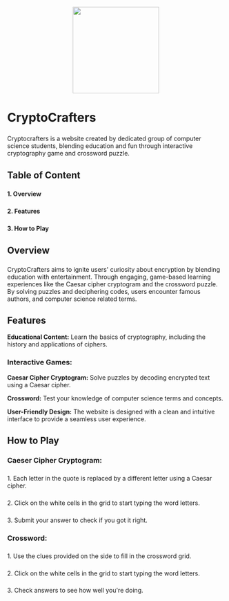 <br clear="both">

<div align="center">
  <img height="200" src="https://github.com/EdrianHernandez/CryptoCrafters/blob/main/icons/web-logo.png?raw=true"  />
</div>

###

<h1 align="left">CryptoCrafters</h1>

###

<p align="left">Cryptocrafters is a website created by dedicated group of computer science students, blending education and fun through interactive cryptography game and crossword puzzle.</p>

###

<h2 align="left">Table of Content</h2>

###

<p align="left"><strong>1. Overview</strong></p>

###

<p align="left"><strong>2. Features</strong></p>

###

<p align="left"><strong>3. How to Play</strong></p>

###

<h2 align="left">Overview</h2>

###

<p align="left">CryptoCrafters aims to ignite users' curiosity about encryption by blending education with entertainment. Through engaging, game-based learning experiences like the Caesar cipher cryptogram and the crossword puzzle. By solving puzzles and deciphering codes, users encounter famous authors, and computer science related terms.</p>

###

<h2 align="left">Features</h2>

<p align="left"><strong>Educational Content:</strong> Learn the basics of cryptography, including the history and applications of ciphers.</p>

<h3 align="left">Interactive Games:</h3>

<p align="left"><strong>Caesar Cipher Cryptogram:</strong> Solve puzzles by decoding encrypted text using a Caesar cipher.</p>

<p align="left"><strong>Crossword:</strong> Test your knowledge of computer science terms and concepts.</p>

<p align="left"><strong>User-Friendly Design:</strong> The website is designed with a clean and intuitive interface to provide a seamless user experience.</p>

###

<h2 align="left">How to Play</h2>

###

<h3 align="left">Caeser Cipher Cryptogram:</h3>

###

<p align="left">1. Each letter in the quote is replaced by a different letter using a Caesar cipher.</p>

###

<p align="left">2. Click on the white cells in the grid to start typing the word letters.</p>

###

<p align="left">3. Submit your answer to check if you got it right.</p>

###

<h3 align="left">Crossword:</h3>

###

<p align="left">1. Use the clues provided on the side to fill in the crossword grid.</p>

###

<p align="left">2. Click on the white cells in the grid to start typing the word letters.</p>

###

<p align="left">3. Check answers to see how well you're doing.</p>

###
